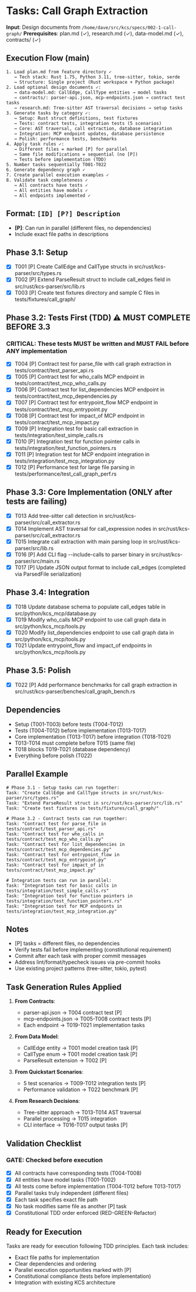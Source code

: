 # Tasks: Call Graph Extraction

**Input**: Design documents from `/home/dave/src/kcs/specs/002-1-call-graph/`
**Prerequisites**: plan.md (✓), research.md (✓), data-model.md (✓), contracts/ (✓)

## Execution Flow (main)

```text
1. Load plan.md from feature directory ✓
   → Tech stack: Rust 1.75, Python 3.11, tree-sitter, tokio, serde
   → Structure: Single project (Rust workspace + Python package)
2. Load optional design documents ✓:
   → data-model.md: CallEdge, CallType entities → model tasks
   → contracts/: parser-api.json, mcp-endpoints.json → contract test tasks
   → research.md: Tree-sitter AST traversal decisions → setup tasks
3. Generate tasks by category ✓:
   → Setup: Rust struct definitions, test fixtures
   → Tests: contract tests, integration tests (5 scenarios)
   → Core: AST traversal, call extraction, database integration
   → Integration: MCP endpoint updates, database persistence
   → Polish: performance tests, benchmarks
4. Apply task rules ✓:
   → Different files = marked [P] for parallel
   → Same file modifications = sequential (no [P])
   → Tests before implementation (TDD)
5. Number tasks sequentially T001-T022
6. Generate dependency graph ✓
7. Create parallel execution examples ✓
8. Validate task completeness ✓
   → All contracts have tests ✓
   → All entities have models ✓
   → All endpoints implemented ✓
```

## Format: `[ID] [P?] Description`

- **[P]**: Can run in parallel (different files, no dependencies)
- Include exact file paths in descriptions

## Phase 3.1: Setup

- [x] T001 [P] Create CallEdge and CallType structs in src/rust/kcs-parser/src/types.rs
- [x] T002 [P] Extend ParseResult struct to include call_edges field in src/rust/kcs-parser/src/lib.rs
- [x] T003 [P] Create test fixtures directory and sample C files in tests/fixtures/call_graph/

## Phase 3.2: Tests First (TDD) ⚠️ MUST COMPLETE BEFORE 3.3

### CRITICAL: These tests MUST be written and MUST FAIL before ANY implementation

- [x] T004 [P] Contract test for parse_file with call graph extraction in tests/contract/test_parser_api.rs
- [x] T005 [P] Contract test for who_calls MCP endpoint in tests/contract/test_mcp_who_calls.py
- [x] T006 [P] Contract test for list_dependencies MCP endpoint in tests/contract/test_mcp_dependencies.py
- [x] T007 [P] Contract test for entrypoint_flow MCP endpoint in tests/contract/test_mcp_entrypoint.py
- [x] T008 [P] Contract test for impact_of MCP endpoint in tests/contract/test_mcp_impact.py
- [x] T009 [P] Integration test for basic call extraction in tests/integration/test_simple_calls.rs
- [x] T010 [P] Integration test for function pointer calls in tests/integration/test_function_pointers.rs
- [x] T011 [P] Integration test for MCP endpoint integration in tests/integration/test_mcp_integration.py
- [x] T012 [P] Performance test for large file parsing in tests/performance/test_call_graph_perf.rs

## Phase 3.3: Core Implementation (ONLY after tests are failing)

- [x] T013 Add tree-sitter call detection in src/rust/kcs-parser/src/call_extractor.rs
- [x] T014 Implement AST traversal for call_expression nodes in src/rust/kcs-parser/src/call_extractor.rs
- [x] T015 Integrate call extraction with main parsing loop in src/rust/kcs-parser/src/lib.rs
- [x] T016 [P] Add CLI flag --include-calls to parser binary in src/rust/kcs-parser/src/main.rs
- [x] T017 [P] Update JSON output format to include call_edges (completed via ParsedFile serialization)

## Phase 3.4: Integration

- [x] T018 Update database schema to populate call_edges table in src/python/kcs_mcp/database.py
- [x] T019 Modify who_calls MCP endpoint to use call graph data in src/python/kcs_mcp/tools.py
- [x] T020 Modify list_dependencies endpoint to use call graph data in src/python/kcs_mcp/tools.py
- [x] T021 Update entrypoint_flow and impact_of endpoints in src/python/kcs_mcp/tools.py

## Phase 3.5: Polish

- [x] T022 [P] Add performance benchmarks for call graph extraction in src/rust/kcs-parser/benches/call_graph_bench.rs

## Dependencies

- Setup (T001-T003) before tests (T004-T012)
- Tests (T004-T012) before implementation (T013-T017)
- Core implementation (T013-T017) before integration (T018-T021)
- T013-T014 must complete before T015 (same file)
- T018 blocks T019-T021 (database dependency)
- Everything before polish (T022)

## Parallel Example

```text
# Phase 3.1 - Setup tasks can run together:
Task: "Create CallEdge and CallType structs in src/rust/kcs-parser/src/types.rs"
Task: "Extend ParseResult struct in src/rust/kcs-parser/src/lib.rs"
Task: "Create test fixtures in tests/fixtures/call_graph/"

# Phase 3.2 - Contract tests can run together:
Task: "Contract test for parse_file in tests/contract/test_parser_api.rs"
Task: "Contract test for who_calls in tests/contract/test_mcp_who_calls.py"
Task: "Contract test for list_dependencies in tests/contract/test_mcp_dependencies.py"
Task: "Contract test for entrypoint_flow in tests/contract/test_mcp_entrypoint.py"
Task: "Contract test for impact_of in tests/contract/test_mcp_impact.py"

# Integration tests can run in parallel:
Task: "Integration test for basic calls in tests/integration/test_simple_calls.rs"
Task: "Integration test for function pointers in tests/integration/test_function_pointers.rs"
Task: "Integration test for MCP endpoints in tests/integration/test_mcp_integration.py"
```

## Notes

- [P] tasks = different files, no dependencies
- Verify tests fail before implementing (constitutional requirement)
- Commit after each task with proper commit messages
- Address lint/format/typecheck issues via pre-commit hooks
- Use existing project patterns (tree-sitter, tokio, pytest)

## Task Generation Rules Applied

1. **From Contracts**:
   - parser-api.json → T004 contract test [P]
   - mcp-endpoints.json → T005-T008 contract tests [P]
   - Each endpoint → T019-T021 implementation tasks

2. **From Data Model**:
   - CallEdge entity → T001 model creation task [P]
   - CallType enum → T001 model creation task [P]
   - ParseResult extension → T002 [P]

3. **From Quickstart Scenarios**:
   - 5 test scenarios → T009-T012 integration tests [P]
   - Performance validation → T022 benchmark [P]

4. **From Research Decisions**:
   - Tree-sitter approach → T013-T014 AST traversal
   - Parallel processing → T015 integration
   - CLI interface → T016-T017 output tasks [P]

## Validation Checklist

### GATE: Checked before execution

- [x] All contracts have corresponding tests (T004-T008)
- [x] All entities have model tasks (T001-T002)
- [x] All tests come before implementation (T004-T012 before T013-T017)
- [x] Parallel tasks truly independent (different files)
- [x] Each task specifies exact file path
- [x] No task modifies same file as another [P] task
- [x] Constitutional TDD order enforced (RED-GREEN-Refactor)

## Ready for Execution

Tasks are ready for execution following TDD principles. Each task includes:

- Exact file paths for implementation
- Clear dependencies and ordering
- Parallel execution opportunities marked with [P]
- Constitutional compliance (tests before implementation)
- Integration with existing KCS architecture
